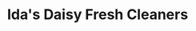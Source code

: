 ---
title: "Ida's Daisy Fresh Cleaners"
url: /gladstone/idas-daisy-fresh-cleaners/
shop: laundry
---